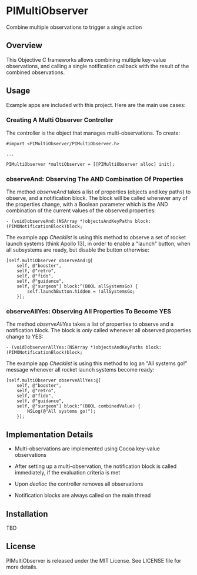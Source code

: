 # PIMultiObserver

Combine multiple observations to trigger a single action


## Overview

This Objective C frameworks allows combining multiple key-value observations, and calling a single notification callback with the result of the combined observations.


## Usage

Example apps are included with this project. Here are the main use cases:

### Creating A Multi Observer Controller

The controller is the object that manages multi-observations. To create:

    #import <PIMultiObserver/PIMultiObserver.h>
    
    ...
    
    PIMultiObserver *multiObserver = [[PIMultiObserver alloc] init];
    

### observeAnd: Observing The AND Combination Of Properties

The method *observeAnd* takes a list of properties (objects and key paths) to observe, and a notification block. The block will be called whenever any of the properties change, with a Boolean parameter which is the AND combination of the current values of the observed properties:

    - (void)observeAnd:(NSArray *)objectsAndKeyPaths block:(PIMONotificationBlock)block;

The example app *Checklist* is using this method to observe a set of rocket launch systems (think Apollo 13), in order to enable a "launch" button, when all subsystems are ready, but disable the button otherwise:

    [self.multiObserver observeAnd:@[
        self, @"booster",
        self, @"retro",
        self, @"fido",
        self, @"guidance",
        self, @"surgeon"] block:^(BOOL allSystemsGo) {
            self.launchButton.hidden = !allSystemsGo;
        }];


### observeAllYes: Observing All Properties To Become YES

The method *observeAllYes* takes a list of properties to observe and a notification block. The block is *only* called whenever all observed properties change to YES:

    - (void)observerAllYes:(NSArray *)objectsAndKeyPaths block:(PIMONotificationBlock)block;
    
The example app *Checklist* is using this method to log an "All systems go!" message whenever all rocket launch systems become ready:

    [self.multiObserver observeAllYes:@[
        self, @"booster",
        self, @"retro",
        self, @"fido",
        self, @"guidance",
        self, @"surgeon"] block:^(BOOL combinedValue) {
            NSLog(@"All systems go!");
        }];


## Implementation Details

* Multi-observations are implemented using Cocoa key-value observations

* After setting up a multi-observation, the notification block is called immediately, if the evaluation criteria is met

* Upon *dealloc* the controller removes all observations

* Notification blocks are always called on the main thread


## Installation

TBD


## License

PIMultiObserver is released under the MIT License. See LICENSE file for more details.



